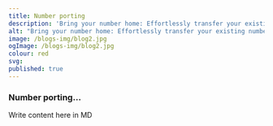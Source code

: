 ```yaml
---
title: Number porting
description: 'Bring your number home: Effortlessly transfer your existing number to eLandline.'
alt: "Bring your number home: Effortlessly transfer your existing number to eLandline."
image: /blogs-img/blog2.jpg
ogImage: /blogs-img/blog2.jpg
colour: red
svg: 
published: true
---
```



### Number porting...
Write content here in MD
